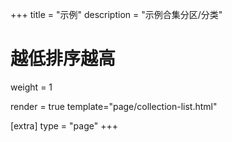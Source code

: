 +++
title = "示例"
description = "示例合集分区/分类"

# 越低排序越高
weight = 1

render = true
template="page/collection-list.html"

[extra]
type = "page"
+++